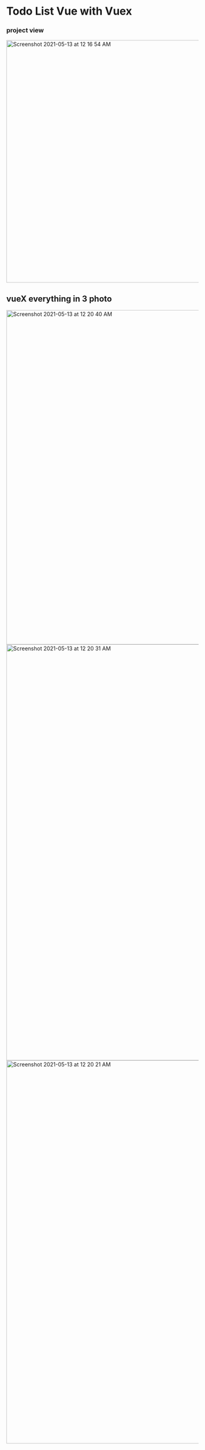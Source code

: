 # Todo List Vue with Vuex
### project view 
<img width="636" alt="Screenshot 2021-05-13 at 12 16 54 AM" src="https://user-images.githubusercontent.com/10520882/118024473-8ac0a980-b380-11eb-98db-532fa71a8b25.png">



## vueX everything in 3 photo 

<img width="877" alt="Screenshot 2021-05-13 at 12 20 40 AM" src="https://user-images.githubusercontent.com/10520882/118024945-15a1a400-b381-11eb-825d-fc774e42d79a.png">
<img width="1091" alt="Screenshot 2021-05-13 at 12 20 31 AM" src="https://user-images.githubusercontent.com/10520882/118024975-1f2b0c00-b381-11eb-9675-1e3d0e9b399e.png">
<img width="1005" alt="Screenshot 2021-05-13 at 12 20 21 AM" src="https://user-images.githubusercontent.com/10520882/118024993-26521a00-b381-11eb-9e2b-741c1f6bc80b.png">
